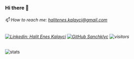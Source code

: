 ### Hi there 👋
###### 📫 How to reach me: halitenes.kalayci@gmail.com
###### [![Linkedin: Halit Enes Kalayci](https://img.shields.io/badge/-LinkedIn-blue?style=flat-square&logo=Linkedin&logoColor=white&link=https://www.linkedin.com/in/halit-enes-kalayc%C4%B1-7a19a7189//)](https://www.linkedin.com/in/halit-enes-kalayc%C4%B1-7a19a7189/) [![GitHub Sanchklyc](https://img.shields.io/github/followers/sanchklyc?label=follow&style=social)](https://github.com/Thaiane) ![visitors](https://visitor-badge.laobi.icu/badge?page_id=sanchklyc)
![stats](https://github-readme-stats.vercel.app/api?username=sanchklyc&&show_icons=true&title_color=ffffff&icon_color=bb2acf&text_color=daf7dc&bg_color=151515)
<!--
**Sanchklyc/Sanchklyc** is a ✨ _special_ ✨ repository because its `README.md` (this file) appears on your GitHub profile.

Here are some ideas to get you started:

- 🔭 I’m currently working on ...
- 🌱 I’m currently learning ...
- 👯 I’m looking to collaborate on ...
- 🤔 I’m looking for help with ...
- 💬 Ask me about ...
- 😄 Pronouns: ...
- ⚡ Fun fact: ...
-->
